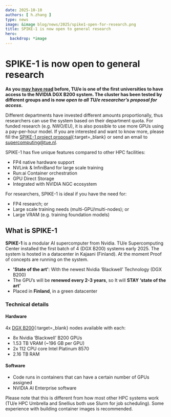 ```yaml
---
date: 2025-10-10
authors: [ h.zhang ]
type: news
image: &image blog/news/2025/spike1-open-for-research.png
title: SPIKE-1 is now open to general research
hero:
  backdrop: *image
---
```


# SPIKE-1 is now open to general research

**As you [may have read](../2024/2024-11-04_nvidia-dgx-superpod.md) before, TU/e is one of the first universities to have access to the NVIDIA DGX B200 system.
The cluster has been tested by different groups and is now _open to all TU/e researcher’s proposal for access_.**

Different departments have invested different amounts proportionally, thus researchers can use the system based on their
department quota. For funded research (e.g. NWO/EU), it is also possible to use more GPUs using a pay-per-hour model. If
you are interested and want to know more, please fill the [SPIKE-1 project proposal](https://tue.topdesk.net/tas/public/ssp/content/serviceflow?unid=778f3ed6a17e4d419e300e26fc925e39){:target=_blank} or send an email to
[supercomputing@tue.nl](mailto:supercomputing@tue.nl).

<!-- more -->

SPIKE-1 has five unique features compared to other HPC facilities:

- FP4 native hardware support
- NVLink & InfiniBand for large scale training
- Run:ai Container orchestration
- GPU Direct Storage
- Integrated with NVIDIA NGC ecosystem

For researchers, SPIKE-1 is ideal if you have the need for:

- FP4 research; or
- Large scale training needs (multi-GPU/multi-nodes); or
- Large VRAM (e.g. training foundation models)

## What is SPIKE-1

**SPIKE-1** is a modular AI supercomputer from Nvidia. TU/e Supercomputing Center installed the first batch of 4 (DGX B200) systems early 2025.
The system is hosted in a datacenter in Kajaani (Finland). At the moment Proof of concepts are running on the system.

- **'State of the art'**: With the newest Nvidia ‘Blackwell’ Technology (DGX B200)
- The GPU’s will be **renewed every 2-3 years**, so It will **STAY ‘state of the art’**
- Placed in **Finland**, in a green datacenter

### Technical details

#### Hardware

4x [DGX B200](https://www.nvidia.com/en-us/data-center/dgx-b200/){:target=_blank} nodes available with each:

- 8x Nvidia ‘Blackwell’ B200 GPUs
- 1.53 TB VRAM (~196 GB per GPU)
- 2x 112 CPU core Intel Platinum 8570
- 2.16 TB RAM

#### Software

- Code runs in containers that can have a certain number of GPUs assigned
- NVIDIA AI Enterprise software

Please note that this is different from how most other HPC systems work (TU/e HPC Umbrella and Snellius both use Slurm
for job scheduling). Some experience with building container images is recommended.
